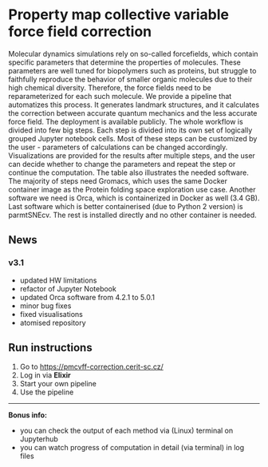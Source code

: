 # Property map collective variable force field correction
Molecular dynamics simulations rely on so-called forcefields, which contain specific parameters that determine the properties of molecules. These parameters are well tuned for biopolymers such as proteins, but struggle to faithfully reproduce the behavior of smaller organic molecules due to their high chemical diversity. Therefore, the force fields need to be reparameterized for each such molecule. We provide a pipeline that automatizes this process. It generates landmark structures, and it calculates the correction  between  accurate  quantum  mechanics  and  the less accurate force field. The deployment is available publicly. The whole workflow is divided into few big steps. Each step is divided into its own set of logically grouped Jupyter notebook cells. Most of these steps can be customized by the user - parameters of calculations can be changed accordingly. Visualizations are provided for the results after multiple steps, and the user can decide whether to change the parameters and repeat the step or continue the computation. The table also  illustrates the needed software. The majority of steps need Gromacs, which uses the same Docker container image as the Protein folding space exploration use case. Another software  we need is Orca, which is containerized in Docker as well (3.4 GB). Last software which is better containerised (due to Python 2 version) is parmtSNEcv. The rest is installed directly and no other container is needed.

## News

### v3.1
- updated HW limitations
- refactor of Jupyter Notebook
- updated Orca software from 4.2.1 to 5.0.1
- minor bug fixes
- fixed visualisations
- atomised repository

## Run instructions

1. Go to https://pmcvff-correction.cerit-sc.cz/
2. Log in via **Elixir**
3. Start your own pipeline
4. Use the pipeline

---

**Bonus info:**
- you can check the output of each method via (Linux) terminal on Jupyterhub
- you can watch progress of computation in detail (via terminal) in log files
